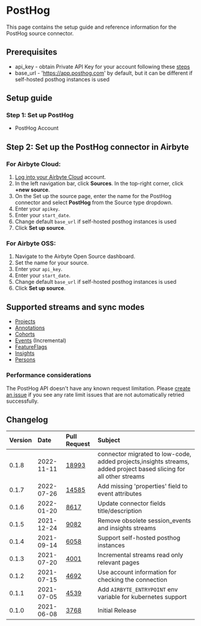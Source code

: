 # PostHog

This page contains the setup guide and reference information for the PostHog source connector.

## Prerequisites

* api_key - obtain Private API Key for your account following these [steps](https://posthog.com/docs/api/overview#how-to-obtain-a-personal-api-key)
* base_url - 'https://app.posthog.com' by default, but it can be different if self-hosted posthog instances is used 

## Setup guide
### Step 1: Set up PostHog

* PostHog Account

## Step 2: Set up the PostHog connector in Airbyte

### For Airbyte Cloud:

1. [Log into your Airbyte Cloud](https://cloud.airbyte.io/workspaces) account.
2. In the left navigation bar, click **Sources**. In the top-right corner, click **+new source**.
3. On the Set up the source page, enter the name for the PostHog connector and select **PostHog** from the Source type dropdown.
4. Enter your `apikey`.
5. Enter your `start_date`. 
6. Change default `base_url` if self-hosted posthog instances is used
7. Click **Set up source**.

### For Airbyte OSS:

1. Navigate to the Airbyte Open Source dashboard.
2. Set the name for your source. 
3. Enter your `api_key`.
4. Enter your `start_date`. 
5. Change default `base_url` if self-hosted posthog instances is used
6. Click **Set up source**.

## Supported streams and sync modes

* [Projects](https://posthog.com/docs/api/projects)
* [Annotations](https://posthog.com/docs/api/annotations)
* [Cohorts](https://posthog.com/docs/api/cohorts)
* [Events](https://posthog.com/docs/api/events) \(Incremental\)
* [FeatureFlags](https://posthog.com/docs/api/feature-flags)
* [Insights](https://posthog.com/docs/api/insights)
* [Persons](https://posthog.com/docs/api/people)

### Performance considerations

The PostHog API doesn't have any known request limitation.
Please [create an issue](https://github.com/airbytehq/airbyte/issues) if you see any rate limit issues that are not automatically retried successfully.

## Changelog

| Version | Date       | Pull Request | Subject                                                                                                            |
|:--------|:-----------| :--- |:-------------------------------------------------------------------------------------------------------------------|
| 0.1.8   | 2022-11-11 | [18993](https://github.com/airbytehq/airbyte/pull/18993) | connector migrated to low-code, added projects,insights streams, added project based slicing for all other streams |
| 0.1.7   | 2022-07-26 | [14585](https://github.com/airbytehq/airbyte/pull/14585) | Add missing 'properties' field to event attributes                                                                 |
| 0.1.6   | 2022-01-20 | [8617](https://github.com/airbytehq/airbyte/pull/8617) | Update connector fields title/description                                                                          |
| 0.1.5   | 2021-12-24 | [9082](https://github.com/airbytehq/airbyte/pull/9082) | Remove obsolete session_events and insights streams                                                                |
| 0.1.4   | 2021-09-14 | [6058](https://github.com/airbytehq/airbyte/pull/6058) | Support self-hosted posthog instances                                                                              |
| 0.1.3   | 2021-07-20 | [4001](https://github.com/airbytehq/airbyte/pull/4001) | Incremental streams read only relevant pages                                                                       |
| 0.1.2   | 2021-07-15 | [4692](https://github.com/airbytehq/airbyte/pull/4692) | Use account information for checking the connection                                                                |
| 0.1.1   | 2021-07-05 | [4539](https://github.com/airbytehq/airbyte/pull/4539) | Add `AIRBYTE_ENTRYPOINT` env variable for kubernetes support                                                       |
| 0.1.0   | 2021-06-08 | [3768](https://github.com/airbytehq/airbyte/pull/3768) | Initial Release                                                                                                    |
